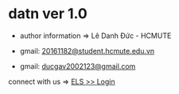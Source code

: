 # datn ver 1.0
- author information => Lê Danh Đức - HCMUTE

- gmail: 20161182@student.hcmute.edu.vn

- gmail: ducgav2002123@gmail.com

connect with us => [ELS >> Login](https://ledanhduc.github.io/doan3/login_en)

